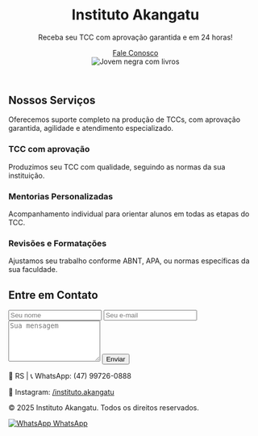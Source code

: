 <!DOCTYPE html>
<html lang="pt-BR">
<head>
  <meta charset="UTF-8">
  <meta name="viewport" content="width=device-width, initial-scale=1">
  <title>Instituto Akangatu</title>
  <script src="https://cdn.tailwindcss.com"></script>
</head>
<body class="bg-orange-50 text-gray-800">

  <!-- Hero Section -->
  <header class="bg-orange-600 text-white">
    <div class="max-w-7xl mx-auto px-6 py-12 flex flex-col-reverse md:flex-row items-center">
      <div class="md:w-1/2 mt-6 md:mt-0">
        <h1 class="text-4xl font-bold mb-4">Instituto Akangatu</h1>
        <p class="text-lg mb-4">Receba seu TCC com aprovação garantida e em 24 horas!</p>
        <a href="#contato" class="inline-block bg-white text-orange-600 px-6 py-2 rounded-full font-semibold hover:bg-orange-100 transition">Fale Conosco</a>
      </div>
      <div class="md:w-1/2">
        <img src="https://images.unsplash.com/photo-1603570419883-7a9c94c8b5f8?auto=format&fit=crop&w=800&q=80" alt="Jovem negra com livros" class="rounded-xl shadow-lg">
      </div>
    </div>
  </header>

  <!-- Serviços -->
  <section class="py-16 px-6 max-w-6xl mx-auto">
    <h2 class="text-3xl font-bold text-orange-700 mb-6 text-center">Nossos Serviços</h2>
    <p class="text-center mb-10 max-w-2xl mx-auto text-lg">Oferecemos suporte completo na produção de TCCs, com aprovação garantida, agilidade e atendimento especializado.</p>
    <div class="grid md:grid-cols-3 gap-6">
      <div class="bg-white p-6 rounded-lg shadow hover:shadow-md transition">
        <h3 class="text-xl font-semibold text-orange-600 mb-2">TCC com aprovação</h3>
        <p>Produzimos seu TCC com qualidade, seguindo as normas da sua instituição.</p>
      </div>
      <div class="bg-white p-6 rounded-lg shadow hover:shadow-md transition">
        <h3 class="text-xl font-semibold text-orange-600 mb-2">Mentorias Personalizadas</h3>
        <p>Acompanhamento individual para orientar alunos em todas as etapas do TCC.</p>
      </div>
      <div class="bg-white p-6 rounded-lg shadow hover:shadow-md transition">
        <h3 class="text-xl font-semibold text-orange-600 mb-2">Revisões e Formatações</h3>
        <p>Ajustamos seu trabalho conforme ABNT, APA, ou normas específicas da sua faculdade.</p>
      </div>
    </div>
  </section>

  <!-- Contato -->
  <section id="contato" class="bg-white py-16 px-6">
    <div class="max-w-3xl mx-auto">
      <h2 class="text-3xl font-bold text-orange-700 mb-8 text-center">Entre em Contato</h2>
      <form action="#" method="POST" class="grid gap-6">
        <input type="text" name="nome" placeholder="Seu nome" required class="p-4 border border-gray-300 rounded-lg">
        <input type="email" name="email" placeholder="Seu e-mail" required class="p-4 border border-gray-300 rounded-lg">
        <textarea name="mensagem" placeholder="Sua mensagem" rows="5" required class="p-4 border border-gray-300 rounded-lg"></textarea>
        <button type="submit" class="bg-orange-600 text-white font-semibold py-3 rounded-lg hover:bg-orange-700 transition">Enviar</button>
      </form>
    </div>
  </section>

  <!-- Rodapé -->
  <footer class="bg-orange-600 text-white text-center py-6">
    <p>📍 RS | 📞 WhatsApp: (47) 99726-0888</p>
    <p>📸 Instagram: <a href="https://www.instagram.com/instituto.akangatu" target="_blank" class="underline">/instituto.akangatu</a></p>
    <p class="mt-2 text-sm">&copy; 2025 Instituto Akangatu. Todos os direitos reservados.</p>
  </footer>

  <!-- Botão WhatsApp Flutuante -->
  <div class="fixed bottom-5 right-5 z-50">
    <a href="https://wa.me/5547997260888" target="_blank"
      class="bg-green-500 text-white px-4 py-3 rounded-full shadow-lg flex items-center gap-2 hover:bg-green-600 transition">
      <img src="https://cdn-icons-png.flaticon.com/512/124/124034.png" alt="WhatsApp" class="w-5 h-5">
      WhatsApp
    </a>
  </div>

</body>
</html>
